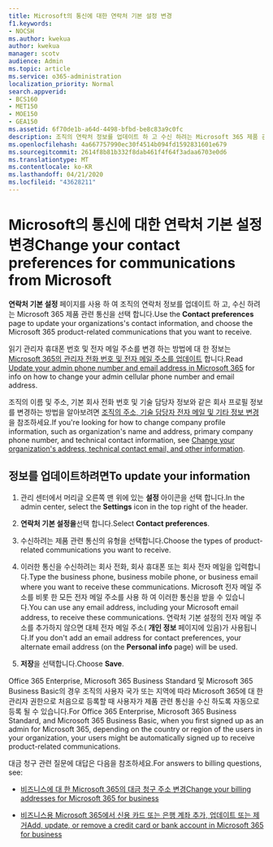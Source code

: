 ```yaml
---
title: Microsoft의 통신에 대한 연락처 기본 설정 변경
f1.keywords:
- NOCSH
ms.author: kwekua
author: kwekua
manager: scotv
audience: Admin
ms.topic: article
ms.service: o365-administration
localization_priority: Normal
search.appverid:
- BCS160
- MET150
- MOE150
- GEA150
ms.assetid: 6f70de1b-a64d-4498-bfbd-be8c83a9c0fc
description: 조직의 연락처 정보를 업데이트 하 고 수신 하려는 Microsoft 365 제품 관련 통신을 선택 합니다.
ms.openlocfilehash: 4a667757990ec30f4514b094fd1592831601e679
ms.sourcegitcommit: 2614f8b81b332f8dab461f4f64f3adaa6703e0d6
ms.translationtype: MT
ms.contentlocale: ko-KR
ms.lasthandoff: 04/21/2020
ms.locfileid: "43628211"
---
```

# <a name="change-your-contact-preferences-for-communications-from-microsoft"></a><span data-ttu-id="ab2b1-103">Microsoft의 통신에 대한 연락처 기본 설정 변경</span><span class="sxs-lookup"><span data-stu-id="ab2b1-103">Change your contact preferences for communications from Microsoft</span></span>

<span data-ttu-id="ab2b1-104">**연락처 기본 설정** 페이지를 사용 하 여 조직의 연락처 정보를 업데이트 하 고, 수신 하려는 Microsoft 365 제품 관련 통신을 선택 합니다.</span><span class="sxs-lookup"><span data-stu-id="ab2b1-104">Use the **Contact preferences** page to update your organizations's contact information, and choose the Microsoft 365 product-related communications that you want to receive.</span></span>
  
<span data-ttu-id="ab2b1-105">읽기 관리자 휴대폰 번호 및 전자 메일 주소를 변경 하는 방법에 대 한 정보는 [Microsoft 365의 관리자 전화 번호 및 전자 메일 주소를 업데이트](update-phone-number-and-email-address.md) 합니다.</span><span class="sxs-lookup"><span data-stu-id="ab2b1-105">Read [Update your admin phone number and email address in Microsoft 365](update-phone-number-and-email-address.md) for info on how to change your admin cellular phone number and email address.</span></span>
  
<span data-ttu-id="ab2b1-106">조직의 이름 및 주소, 기본 회사 전화 번호 및 기술 담당자 정보와 같은 회사 프로필 정보를 변경하는 방법을 알아보려면 [조직의 주소, 기술 담당자 전자 메일 및 기타 정보 변경](change-address-contact-and-more.md)을 참조하세요.</span><span class="sxs-lookup"><span data-stu-id="ab2b1-106">If you're looking for how to change company profile information, such as organization's name and address, primary company phone number, and technical contact information, see [Change your organization's address, technical contact email, and other information](change-address-contact-and-more.md).</span></span>
  
## <a name="to-update-your-information"></a><span data-ttu-id="ab2b1-107">정보를 업데이트하려면</span><span class="sxs-lookup"><span data-stu-id="ab2b1-107">To update your information</span></span>
  
1. <span data-ttu-id="ab2b1-108">관리 센터에서 머리글 오른쪽 맨 위에 있는 **설정** 아이콘을 선택 합니다.</span><span class="sxs-lookup"><span data-stu-id="ab2b1-108">In the admin center, select the **Settings** icon in the top right of the header.</span></span>

2. <span data-ttu-id="ab2b1-109">**연락처 기본 설정을**선택 합니다.</span><span class="sxs-lookup"><span data-stu-id="ab2b1-109">Select **Contact preferences**.</span></span>

3. <span data-ttu-id="ab2b1-110">수신하려는 제품 관련 통신의 유형을 선택합니다.</span><span class="sxs-lookup"><span data-stu-id="ab2b1-110">Choose the types of product-related communications you want to receive.</span></span>

4. <span data-ttu-id="ab2b1-111">이러한 통신을 수신하려는 회사 전화, 회사 휴대폰 또는 회사 전자 메일을 입력합니다.</span><span class="sxs-lookup"><span data-stu-id="ab2b1-111">Type the business phone, business mobile phone, or business email where you want to receive these communications.</span></span>
    <span data-ttu-id="ab2b1-112">Microsoft 전자 메일 주소를 비롯 한 모든 전자 메일 주소를 사용 하 여 이러한 통신을 받을 수 있습니다.</span><span class="sxs-lookup"><span data-stu-id="ab2b1-112">You can use any email address, including your Microsoft email address, to receive these communications.</span></span> <span data-ttu-id="ab2b1-113">연락처 기본 설정의 전자 메일 주소를 추가하지 않으면 대체 전자 메일 주소( **개인 정보** 페이지에 있음)가 사용됩니다.</span><span class="sxs-lookup"><span data-stu-id="ab2b1-113">If you don't add an email address for contact preferences, your alternate email address (on the **Personal info** page) will be used.</span></span>

5. <span data-ttu-id="ab2b1-114">**저장**을 선택합니다.</span><span class="sxs-lookup"><span data-stu-id="ab2b1-114">Choose **Save**.</span></span>
  
<span data-ttu-id="ab2b1-115">Office 365 Enterprise, Microsoft 365 Business Standard 및 Microsoft 365 Business Basic의 경우 조직의 사용자 국가 또는 지역에 따라 Microsoft 365에 대 한 관리자 권한으로 처음으로 등록할 때 사용자가 제품 관련 통신을 수신 하도록 자동으로 등록 될 수 있습니다.</span><span class="sxs-lookup"><span data-stu-id="ab2b1-115">For Office 365 Enterprise, Microsoft 365 Business Standard, and Microsoft 365 Business Basic, when you first signed up as an admin for Microsoft 365, depending on the country or region of the users in your organization, your users might be automatically signed up to receive product-related communications.</span></span>
  
<span data-ttu-id="ab2b1-116">대금 청구 관련 질문에 대답은 다음을 참조하세요.</span><span class="sxs-lookup"><span data-stu-id="ab2b1-116">For answers to billing questions, see:</span></span>
  
- [<span data-ttu-id="ab2b1-117">비즈니스에 대 한 Microsoft 365의 대금 청구 주소 변경</span><span class="sxs-lookup"><span data-stu-id="ab2b1-117">Change your billing addresses for Microsoft 365 for business</span></span>](../../commerce/billing-and-payments/change-your-billing-addresses.md)

- [<span data-ttu-id="ab2b1-118">비즈니스용 Microsoft 365에서 신용 카드 또는 은행 계좌 추가, 업데이트 또는 제거</span><span class="sxs-lookup"><span data-stu-id="ab2b1-118">Add, update, or remove a credit card or bank account in Microsoft 365 for business</span></span>](../../commerce/billing-and-payments/add-update-or-remove-credit-card-or-bank-account.md)

